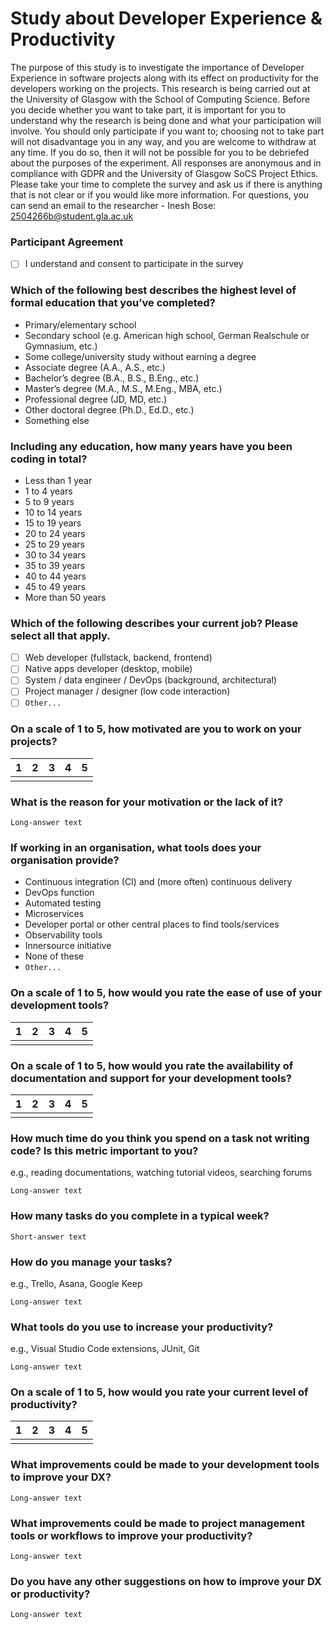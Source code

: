 # Study about Developer Experience & Productivity

<!-- > **Warning**
> This survey was abandoned. -->

The purpose of this study is to investigate the importance of Developer Experience in software projects along with its effect on productivity for the developers working on the projects. This research is being carried out at the University of Glasgow with the School of Computing Science. Before you decide whether you want to take part, it is important for you to understand why the research is being done and what your participation will involve. You should only participate if you want to; choosing not to take part will not disadvantage you in any way, and you are welcome to withdraw at any time. If you do so, then it will not be possible for you to be debriefed about the purposes of the experiment. All responses are anonymous and in compliance with GDPR and the University of Glasgow SoCS Project Ethics. Please take your time to complete the survey and ask us if there is anything that is not clear or if you would like more information. For questions, you can send an email to the researcher - Inesh Bose: 2504266b@student.gla.ac.uk

### Participant Agreement

- [ ] I understand and consent to participate in the survey

### Which of the following best describes the highest level of formal education that you’ve completed?

- Primary/elementary school
- Secondary school (e.g. American high school, German Realschule or Gymnasium, etc.)
- Some college/university study without earning a degree
- Associate degree (A.A., A.S., etc.)
- Bachelor’s degree (B.A., B.S., B.Eng., etc.)
- Master’s degree (M.A., M.S., M.Eng., MBA, etc.)
- Professional degree (JD, MD, etc.)
- Other doctoral degree (Ph.D., Ed.D., etc.)
- Something else

### Including any education, how many years have you been coding in total?

- Less than 1 year
- 1 to 4 years
- 5 to 9 years
- 10 to 14 years
- 15 to 19 years
- 20 to 24 years
- 25 to 29 years
- 30 to 34 years
- 35 to 39 years
- 40 to 44 years
- 45 to 49 years
- More than 50 years

### Which of the following describes your current job? Please select all that apply.

- [ ] Web developer (fullstack, backend, frontend)
- [ ] Native apps developer (desktop, mobile)
- [ ] System / data engineer / DevOps (background, architectural)
- [ ] Project manager / designer (low code interaction)
- [ ] `Other...`

### On a scale of 1 to 5, how motivated are you to work on your projects?

| 1 | 2 | 3 | 4 | 5 |
|---|---|---|---|---|
|   |   |   |   |   |

### What is the reason for your motivation or the lack of it?

`Long-answer text`

### If working in an organisation, what tools does your organisation provide?

- Continuous integration (CI) and (more often) continuous delivery
- DevOps function
- Automated testing
- Microservices
- Developer portal or other central places to find tools/services
- Observability tools
- Innersource initiative
- None of these
- `Other...`

### On a scale of 1 to 5, how would you rate the ease of use of your development tools?

| 1 | 2 | 3 | 4 | 5 |
|---|---|---|---|---|
|   |   |   |   |   |

### On a scale of 1 to 5, how would you rate the availability of documentation and support for your development tools?

| 1 | 2 | 3 | 4 | 5 |
|---|---|---|---|---|
|   |   |   |   |   |

### How much time do you think you spend on a task not writing code? Is this metric important to you?

e.g., reading documentations, watching tutorial videos, searching forums

`Long-answer text`

### How many tasks do you complete in a typical week?

`Short-answer text`

### How do you manage your tasks?

e.g., Trello, Asana, Google Keep

`Long-answer text`

### What tools do you use to increase your productivity?

e.g., Visual Studio Code extensions, JUnit, Git

`Long-answer text`

### On a scale of 1 to 5, how would you rate your current level of productivity?

| 1 | 2 | 3 | 4 | 5 |
|---|---|---|---|---|
|   |   |   |   |   |

### What improvements could be made to your development tools to improve your DX?

`Long-answer text`

### What improvements could be made to project management tools or workflows to improve your productivity?

`Long-answer text`

### Do you have any other suggestions on how to improve your DX or productivity?

`Long-answer text`
